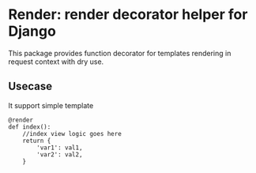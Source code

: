 Render: render decorator helper for Django
==========================================

This package provides function decorator for templates rendering in request context with dry use.

Usecase
-------

It support simple template

	@render
	def index():
		//index view logic goes here
		return {
			'var1': val1,
			'var2': val2,
		}
